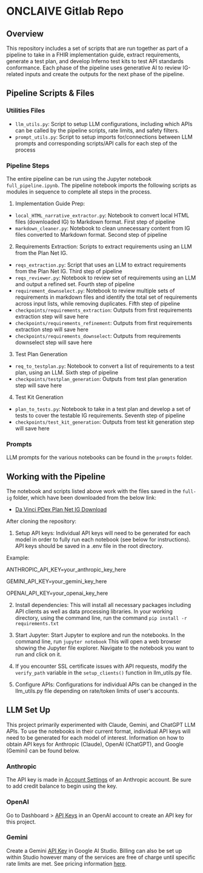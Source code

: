 # ONCLAIVE Gitlab Repo 

## Overview
This repository includes a set of scripts that are run together as part of a pipeline to take in a FHIR implementation guide, extract requirements, generate a test plan, and develop Inferno test kits to test API standards conformance. Each phase of the pipeline uses generative AI to review IG-related inputs and create the outputs for the next phase of the pipeline. 


## Pipeline Scripts & Files 

### Utilities Files
- `llm_utils.py`: Script to setup LLM configurations, including which APIs can be called by the pipeline scripts, rate limits, and safety filters.
- `prompt_utils.py`: Script to setup imports for/connections between LLM prompts and corresponding scripts/API calls for each step of the process


### Pipeline Steps

The entire pipeline can be run using the Jupyter notebook `full_pipeline.ipynb`. The pipeline notebook imports the following scripts as modules in sequence to complete all steps in the process.

1) Implementation Guide Prep: 
- `local_HTML_narrative_extractor.py`: Notebook to convert local HTML files (downloaded IG) to Markdown format. First step of pipeline
- `markdown_cleaner.py`: Notebook to clean unnecessary content from IG files converted to Markdown format. Second step of pipeline

2) Requirements Extraction: 
Scripts to extract requirements using an LLM from the Plan Net IG.
- `reqs_extraction.py`: Script that uses an LLM to extract requirements from the Plan Net IG. Third step of pipeline
- `reqs_reviewer.py`: Notebook to review set of requirements using an LLM and output a refined set. Fourth step of pipeline
- `requirement_downselect.py`: Notebook to review multiple sets of requirements in markdown files and identify the total set of requirements across input lists, while removing duplicates. Fifth step of pipeline
- `checkpoints/requirements_extraction`: Outputs from first requirements extraction step will save here
- `checkpoints/requirements_refinement`: Outputs from first requirements extraction step will save here
- `checkpoints/requirements_downselect`: Outputs from requirements downselect step will save here


3) Test Plan Generation
- `req_to_testplan.py`: Notebook to convert a list of requirements to a test plan, using an LLM. Sixth step of pipeline
- `checkpoints/testplan_generation`: Outputs from test plan generation step will save here

4) Test Kit Generation
- `plan_to_tests.py`: Notebook to take in a test plan and develop a set of tests to cover the testable IG requirements. Seventh step of pipeline
- `checkpoints/test_kit_generation`: Outputs from test kit generation step will save here

### Prompts
LLM prompts for the various notebooks can be found in the `prompts` folder.

## Working with the Pipeline

The notebook and scripts listed above work with the files saved in the `full-ig` folder, which have been downloaded from the below link:

- [Da Vinci PDex Plan Net IG Download](https://build.fhir.org/ig/HL7/davinci-pdex-plan-net/downloads.html)

After cloning the repository: 

1. Setup API keys: Individual API keys will need to be generated for each model in order to fully run each notebook (see below for instructions). API keys should be saved in a .env file in the root directory. 

Example: 

ANTHROPIC_API_KEY=your_anthropic_key_here

GEMINI_API_KEY=your_gemini_key_here

OPENAI_API_KEY=your_openai_key_here

2. Install dependencies: This will install all necessary packages including API clients as well as data processing libraries.
In your working directory, using the command line, run the command `pip install -r requirements.txt`

3. Start Jupyter: Start Jupyter to explore and run the notebooks.
In the command line, run `jupyter notebook`
This will open a web browser showing the Jupyter file explorer. Navigate to the notebook you want to run and click on it.

4. If you encounter SSL certificate issues with API requests, modify the `verify_path` variable in the `setup_clients()` function in llm_utils.py file.

5. Configure APIs: Configurations for individual APIs can be changed in the llm_utils.py file depending on rate/token limits of user's accounts.


## LLM Set Up

This project primarily experimented with Claude, Gemini, and ChatGPT LLM APIs. To use the notebooks in their current format, individual API keys will need to be generated for each model of interest. Information on how to obtain API keys for Anthropic (Claude), OpenAI (ChatGPT), and Google (Gemini) can be found below. 


### Anthropic

The API key is made in [Account Settings](https://console.anthropic.com/account/keys) of an Anthropic account. Be sure to add credit balance to begin using the key. 

### OpenAI

Go to Dashboard > [API Keys](https://platform.openai.com/api-keys) in an OpenAI account to create an API key for this project. 

### Gemini

Create a Gemini [API Key](https://aistudio.google.com/app/apikey?_gl=1*nc11k*_ga*OTIzNzIyMjM0LjE3MzYzNjM5Nzc.*_ga_P1DBVKWT6V*MTczNjM2Mzk3Ni4xLjAuMTczNjM2Mzk3Ni42MC4wLjEyOTEyNzA3OTM.) in Google AI Studio. Billing can also be set up within Studio however many of the services are free of charge until specific rate limits are met. See pricing information [here](https://ai.google.dev/pricing?_gl=1*1ktr08b*_ga*OTIzNzIyMjM0LjE3MzYzNjM5Nzc.*_ga_P1DBVKWT6V*MTczNjM2Mzk3Ni4xLjEuMTczNjM2Mzk3OS41Ny4wLjEyOTEyNzA3OTM.#1_5flash). 

